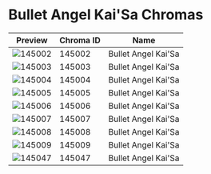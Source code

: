 # Bullet Angel Kai'Sa Chromas

| Preview | Chroma ID | Name |
|---------|-----------|------|
| ![145002](https://raw.communitydragon.org/latest/plugins/rcp-be-lol-game-data/global/default/v1/champion-chroma-images/145/145002.png) | 145002 | Bullet Angel Kai'Sa |
| ![145003](https://raw.communitydragon.org/latest/plugins/rcp-be-lol-game-data/global/default/v1/champion-chroma-images/145/145003.png) | 145003 | Bullet Angel Kai'Sa |
| ![145004](https://raw.communitydragon.org/latest/plugins/rcp-be-lol-game-data/global/default/v1/champion-chroma-images/145/145004.png) | 145004 | Bullet Angel Kai'Sa |
| ![145005](https://raw.communitydragon.org/latest/plugins/rcp-be-lol-game-data/global/default/v1/champion-chroma-images/145/145005.png) | 145005 | Bullet Angel Kai'Sa |
| ![145006](https://raw.communitydragon.org/latest/plugins/rcp-be-lol-game-data/global/default/v1/champion-chroma-images/145/145006.png) | 145006 | Bullet Angel Kai'Sa |
| ![145007](https://raw.communitydragon.org/latest/plugins/rcp-be-lol-game-data/global/default/v1/champion-chroma-images/145/145007.png) | 145007 | Bullet Angel Kai'Sa |
| ![145008](https://raw.communitydragon.org/latest/plugins/rcp-be-lol-game-data/global/default/v1/champion-chroma-images/145/145008.png) | 145008 | Bullet Angel Kai'Sa |
| ![145009](https://raw.communitydragon.org/latest/plugins/rcp-be-lol-game-data/global/default/v1/champion-chroma-images/145/145009.png) | 145009 | Bullet Angel Kai'Sa |
| ![145047](https://raw.communitydragon.org/latest/plugins/rcp-be-lol-game-data/global/default/v1/champion-chroma-images/145/145047.png) | 145047 | Bullet Angel Kai'Sa |